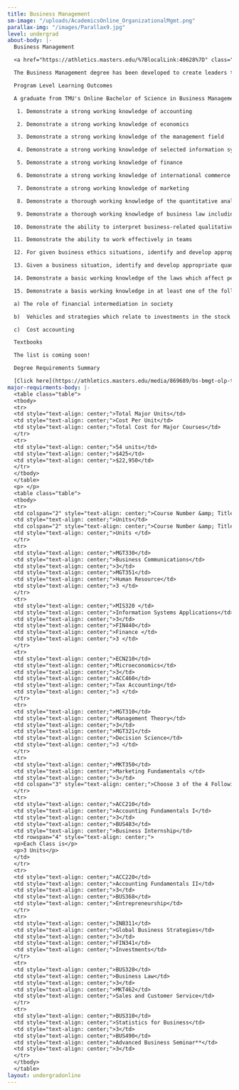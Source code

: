 ```yaml
---
title: Business Management
sm-image: "/uploads/AcademicsOnline_OrganizationalMgmt.png"
parallax-img: "/images/Parallax9.jpg"
level: undergrad
about-body: |-
  Business Management

  <a href="https://athletics.masters.edu/%7BlocalLink:40628%7D" class="btn btn-navy">Request Info</a>

  The Business Management degree has been developed to create leaders that solve problems and make decisions while leading and guiding an organizational unit in its efforts to achieve a goal or objective. Students will study the fundamentals of management theory together with the tools used by modern management practitioners; will explore modern theories, concepts, and principles of management and administration; will apply the lessons learned to contemporary management situation; and will be encouraged to develop an appetite for contemporary management literature.  In the Business Department, students develop from a common viewpoint that all truth is of God.  Therefore, as led by the Spirit, the student will search for truth to be applied with wisdom to the glory and honor of God.

  Program Level Learning Outcomes

  A graduate from TMU's Online Bachelor of Science in Business Management degree program should be able to:

   1. Demonstrate a strong working knowledge of accounting

   2. Demonstrate a strong working knowledge of economics

   3. Demonstrate a strong working knowledge of the management field

   4. Demonstrate a strong working knowledge of selected information system applications

   5. Demonstrate a strong working knowledge of finance

   6. Demonstrate a strong working knowledge of international commerce

   7. Demonstrate a strong working knowledge of marketing

   8. Demonstrate a thorough working knowledge of the quantitative analysis techniques applied with common business situations

   9. Demonstrate a thorough working knowledge of business law including: partnerships, contracts, and personnel

  10. Demonstrate the ability to interpret business-related qualitative and quantitative analyses, and to explain them to others in both written and oral form

  11. Demonstrate the ability to work effectively in teams

  12. For given business ethics situations, identify and develop appropriate quantitative analyses, and to explain them to others in both written and oral form

  13. Given a business situation, identify and develop appropriate quantitative tools for operational management

  14. Demonstrate a basic working knowledge of the laws which affect personnel issues in a business organization

  15. Demonstrate a basis working knowledge in at least one of the following management-related areas:

  a) The role of financial intermediation in society

  b)  Vehicles and strategies which relate to investments in the stock and bond markets

  c)  Cost accounting

  Textbooks

  The list is coming soon!

  Degree Requirements Summary

  [Click here](https://athletics.masters.edu/media/869689/bs-bmgt-olp-tmu3.pdf) to print a summary of the degree requirements for the Online Business Management Degree
major-requirments-body: |-
  <table class="table">
  <tbody>
  <tr>
  <td style="text-align: center;">Total Major Units</td>
  <td style="text-align: center;">Cost Per Unit</td>
  <td style="text-align: center;">Total Cost for Major Courses</td>
  </tr>
  <tr>
  <td style="text-align: center;">54 units</td>
  <td style="text-align: center;">$425</td>
  <td style="text-align: center;">$22,950</td>
  </tr>
  </tbody>
  </table>
  <p> </p>
  <table class="table">
  <tbody>
  <tr>
  <td colspan="2" style="text-align: center;">Course Number &amp; Title</td>
  <td style="text-align: center;">Units</td>
  <td colspan="2" style="text-align: center;">Course Number &amp; Title </td>
  <td style="text-align: center;">Units </td>
  </tr>
  <tr>
  <td style="text-align: center;">MGT330</td>
  <td style="text-align: center;">Business Communications</td>
  <td style="text-align: center;">3</td>
  <td style="text-align: center;">MGT351</td>
  <td style="text-align: center;">Human Resource</td>
  <td style="text-align: center;">3 </td>
  </tr>
  <tr>
  <td style="text-align: center;">MIS320 </td>
  <td style="text-align: center;">Information Systems Applications</td>
  <td style="text-align: center;">3</td>
  <td style="text-align: center;">FIN440</td>
  <td style="text-align: center;">Finance </td>
  <td style="text-align: center;">3 </td>
  </tr>
  <tr>
  <td style="text-align: center;">ECN210</td>
  <td style="text-align: center;">Microeconomics</td>
  <td style="text-align: center;">3</td>
  <td style="text-align: center;">ACC460</td>
  <td style="text-align: center;">Tax Accounting</td>
  <td style="text-align: center;">3 </td>
  </tr>
  <tr>
  <td style="text-align: center;">MGT310</td>
  <td style="text-align: center;">Management Theory</td>
  <td style="text-align: center;">3</td>
  <td style="text-align: center;">MGT321</td>
  <td style="text-align: center;">Decision Science</td>
  <td style="text-align: center;">3 </td>
  </tr>
  <tr>
  <td style="text-align: center;">MKT350</td>
  <td style="text-align: center;">Marketing Fundamentals </td>
  <td style="text-align: center;">3</td>
  <td colspan="3" style="text-align: center;">Choose 3 of the 4 Following Courses</td>
  </tr>
  <tr>
  <td style="text-align: center;">ACC210</td>
  <td style="text-align: center;">Accounting Fundamentals I</td>
  <td style="text-align: center;">3</td>
  <td style="text-align: center;">BUS483</td>
  <td style="text-align: center;">Business Internship</td>
  <td rowspan="4" style="text-align: center;">
  <p>Each Class is</p>
  <p>3 Units</p>
  </td>
  </tr>
  <tr>
  <td style="text-align: center;">ACC220</td>
  <td style="text-align: center;">Accounting Fundamentals II</td>
  <td style="text-align: center;">3</td>
  <td style="text-align: center;">BUS368</td>
  <td style="text-align: center;">Entrepreneurship</td>
  </tr>
  <tr>
  <td style="text-align: center;">INB311</td>
  <td style="text-align: center;">Global Business Strategies</td>
  <td style="text-align: center;">3</td>
  <td style="text-align: center;">FIN341</td>
  <td style="text-align: center;">Investments</td>
  </tr>
  <tr>
  <td style="text-align: center;">BUS320</td>
  <td style="text-align: center;">Business Law</td>
  <td style="text-align: center;">3</td>
  <td style="text-align: center;">MKT462</td>
  <td style="text-align: center;">Sales and Customer Service</td>
  </tr>
  <tr>
  <td style="text-align: center;">BUS310</td>
  <td style="text-align: center;">Statistics for Business</td>
  <td style="text-align: center;">3</td>
  <td style="text-align: center;">BUS490</td>
  <td style="text-align: center;">Advanced Business Seminar**</td>
  <td style="text-align: center;">3</td>
  </tr>
  </tbody>
  </table>
layout: undergradonline
---
```


